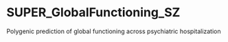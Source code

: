 # SUPER_GlobalFunctioning_SZ
Polygenic prediction of global functioning across psychiatric hospitalization
